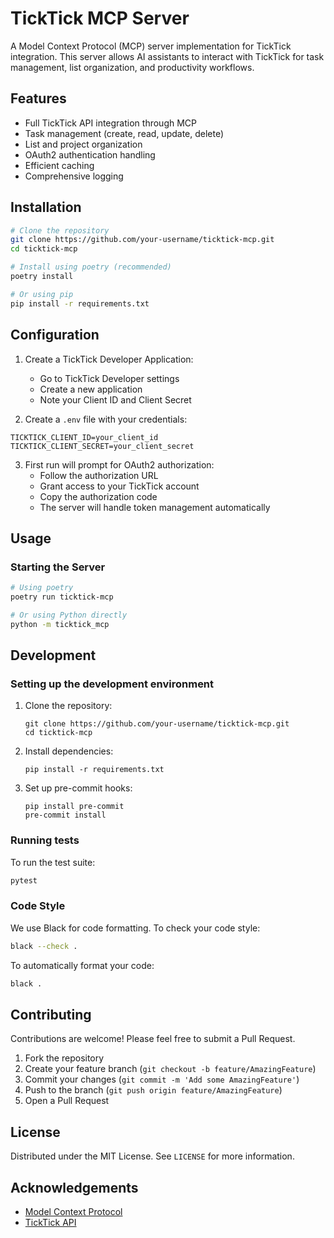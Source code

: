 # TickTick MCP Server

A Model Context Protocol (MCP) server implementation for TickTick integration. This server allows AI assistants to interact with TickTick for task management, list organization, and productivity workflows.

## Features

- Full TickTick API integration through MCP
- Task management (create, read, update, delete)
- List and project organization
- OAuth2 authentication handling
- Efficient caching
- Comprehensive logging

## Installation

```bash
# Clone the repository
git clone https://github.com/your-username/ticktick-mcp.git
cd ticktick-mcp

# Install using poetry (recommended)
poetry install

# Or using pip
pip install -r requirements.txt
```

## Configuration

1. Create a TickTick Developer Application:
   - Go to TickTick Developer settings
   - Create a new application
   - Note your Client ID and Client Secret

2. Create a `.env` file with your credentials:

```env
TICKTICK_CLIENT_ID=your_client_id
TICKTICK_CLIENT_SECRET=your_client_secret
```

3. First run will prompt for OAuth2 authorization:
   - Follow the authorization URL
   - Grant access to your TickTick account
   - Copy the authorization code
   - The server will handle token management automatically

## Usage

### Starting the Server

```bash
# Using poetry
poetry run ticktick-mcp

# Or using Python directly
python -m ticktick_mcp
```

## Development

### Setting up the development environment

1. Clone the repository:
   ```
   git clone https://github.com/your-username/ticktick-mcp.git
   cd ticktick-mcp
   ```

2. Install dependencies:
   ```
   pip install -r requirements.txt
   ```

3. Set up pre-commit hooks:
   ```
   pip install pre-commit
   pre-commit install
   ```

### Running tests

To run the test suite:

```bash
pytest
```

### Code Style

We use Black for code formatting. To check your code style:

```bash
black --check .
```

To automatically format your code:

```bash
black .
```

## Contributing

Contributions are welcome! Please feel free to submit a Pull Request.

1. Fork the repository
2. Create your feature branch (`git checkout -b feature/AmazingFeature`)
3. Commit your changes (`git commit -m 'Add some AmazingFeature'`)
4. Push to the branch (`git push origin feature/AmazingFeature`)
5. Open a Pull Request

## License

Distributed under the MIT License. See `LICENSE` for more information.

## Acknowledgements

- [Model Context Protocol](https://modelcontextprotocol.io/)
- [TickTick API](https://developer.ticktick.com/)
